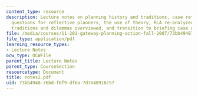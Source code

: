 ```yaml
---
content_type: resource
description: Lecture notes on planning history and traditions, case retrospective,
  questions for reflective planners, the use of theory, RLA re-analyzed, planning
  traditions and dilemmas overviewed, and transition to briefing case and exercise.
file: /media/courses/11-201-gateway-planning-action-fall-2007/73bb494876bdf6f9df6a7d7640918c57_notes2.pdf
file_type: application/pdf
learning_resource_types:
- Lecture Notes
ocw_type: OCWFile
parent_title: Lecture Notes
parent_type: CourseSection
resourcetype: Document
title: notes2.pdf
uid: 73bb4948-76bd-f6f9-df6a-7d7640918c57
---
```

